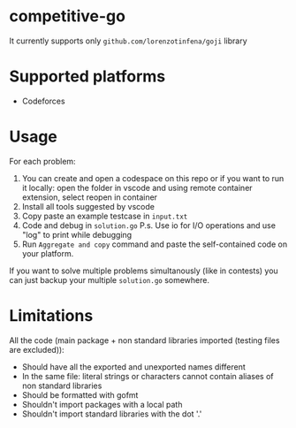 # competitive-go

It currently supports only `github.com/lorenzotinfena/goji` library

# Supported platforms
- Codeforces

# Usage
For each problem:

1. You can create and open a codespace on this repo or if you want to run it locally: open the folder in vscode and using remote container extension, select reopen in container
3. Install all tools suggested by vscode
1. Copy paste an example testcase in `input.txt`
2. Code and debug in `solution.go`
    P.s. Use io for I/O operations and use "log" to print while debugging
3. Run `Aggregate and copy` command and paste the self-contained code on your platform.

If you want to solve multiple problems simultanously (like in contests) you can just backup your multiple `solution.go` somewhere.

# Limitations
All the code (main package + non standard libraries imported (testing files are excluded)):
- Should have all the exported and unexported names different
- In the same file: literal strings or characters cannot contain aliases of non standard libraries
- Should be formatted with gofmt
- Shouldn't import packages with a local path
- Shouldn't import standard libraries with the dot '.'